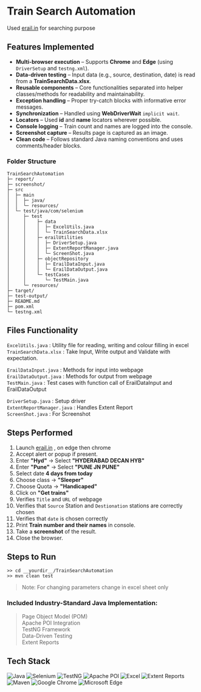 # Train Search Automation
Used [erail.in](https://erail.in) for searching purpose   

## Features Implemented

- **Multi-browser execution** – Supports **Chrome** and **Edge** (using `DriverSetup` and  `testng.xml`).
- **Data-driven testing** – Input data (e.g., source, destination, date) is read from a **TrainSearchData.xlsx**.
- **Reusable components** – Core functionalities separated into helper classes/methods for readability and maintainability.
- **Exception handling** – Proper try-catch blocks with informative error messages.
- **Synchronization** – Handled using **WebDriverWait** `implicit wait`.
- **Locators** – Used **id** and **name** locators wherever possible.
- **Console logging** – Train count and names are logged into the console.
- **Screenshot capture** – Results page is captured as an image.
- **Clean code** – Follows standard Java naming conventions and uses comments/header blocks.

### Folder Structure
```
TrainSearchAutomation
├─ report/
├─ screenshot/
├─ src
│  ├─ main
│  │  ├─ java/
│  │  └─ resources/
│  └─ test/java/com/selenium
│     ├─ test
│     │    ├─ data
│     │    │  ├─ ExcelUtils.java
│     │    │  └─ TrainSearchData.xlsx
│     │    ├─ erailUtilities
│     │    │  ├─ DriverSetup.java
│     │    │  ├─ ExtentReportManager.java
│     │    │  └─ ScreenShot.java
│     │    ├─ objectRepository
│     │    │  ├─ ErailDataInput.java
│     │    │  └─ ErailDataOutput.java
│     │    └─ testCases
│     │       └─ TestMain.java
│     └─ resources/
├─ target/
├─ test-output/
├─ README.md
├─ pom.xml
└─ testng.xml
```
## Files Functionality
`ExcelUtils.java` : Utility file for reading, writing and colour filling in excel  
`TrainSearchData.xlsx` : Take Input, Write output and Validate with expectation.  

`ErailDataInput.java` : Methods for input into webpage  
`ErailDataOutput.java` : Methods for output from webpage  
`TestMain.java` : Test cases with function call of ErailDataInput and ErailDataOutput  

`DriverSetup.java` : Setup driver  
`ExtentReportManager.java` : Handles Extent Report  
`ScreenShot.java` : For Screenshot  

## Steps Performed

1. Launch [erail.in](https://erail.in) , on edge then chrome 
2. Accept alert or popup if present.
3. Enter **"Hyd"** → Select **"HYDERABAD DECAN HYB"**
4. Enter **"Pune"** → Select **"PUNE JN PUNE"**
5. Select date **4 days from today**
6. Choose class → **"Sleeper"**
7. Choose  Quota → **"Handicaped"**
8. Click on **"Get trains"**
9. Verifies `Title` and `URL` of webpage
9. Verifies that `Source` Station and `Destionation` stations are correctly chosen
10. Verifies that `date` is chosen correctly
10. Print **Train number and their names** in console.
11. Take a **screenshot** of the result.
12. Close the browser.

## Steps to Run

```
>> cd __yourdir__/TrainSearchAutomation
>> mvn clean test
```
> Note: For changing parameters change in excel sheet only

### Included Industry-Standard Java Implementation:
>Page Object Model (POM)  
Apache POI Integration  
TestNG Framework  
Data-Driven Testing  
Extent Reports  

## Tech Stack
![Java](https://img.shields.io/badge/Java-ED8B00?style=for-the-badge&logo=java&logoColor=white)
![Selenium](https://img.shields.io/badge/Selenium-43B02A?style=for-the-badge&logo=selenium&logoColor=white)
![TestNG](https://img.shields.io/badge/TestNG-FF4D4D?style=for-the-badge)
![Apache POI](https://img.shields.io/badge/Apache_POI-1D2D50?style=for-the-badge&logo=apache&logoColor=white)
![Excel](https://img.shields.io/badge/Excel-217346?style=for-the-badge&logo=microsoft-excel&logoColor=white)
![Extent Reports](https://img.shields.io/badge/Extent_Reports-007ACC?style=for-the-badge)
![Maven](https://img.shields.io/badge/Maven-C71A36?style=for-the-badge&logo=apachemaven&logoColor=white)
![Google Chrome](https://img.shields.io/badge/Chrome-4285F4?style=for-the-badge&logo=googlechrome&logoColor=white)
![Microsoft Edge](https://img.shields.io/badge/Edge-0078D7?style=for-the-badge&logo=microsoft-edge&logoColor=white)
